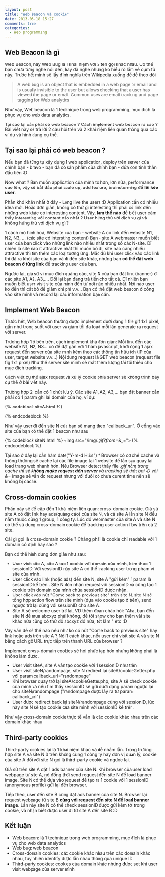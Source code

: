 ```yaml
---
layout: post
title: "Web Beacon và cookie"
date: 2013-05-18 15:27
comments: true
categories: 
  - Web programming 
---
```



## Web Beacon là gì ##

Web Beacon, hay Web Bug là 1 khái niệm với 2 tên gọi khác nhau.
Có thể bạn chưa từng nghe nói đến, hay đã nghe nhưng ko hiểu rõ lắm về cụm từ này. Trước hết mình sẽ lấy định nghĩa trên Wikipedia xuống để dễ theo dõi

> A web bug is an object that is embedded in a web page or email and is usually invisible to the user but allows checking that a user has viewed the page or email. Common uses are email tracking and page tagging for Web analytics

Như vậy, Web beacon là 1 technique trong web programming, mục đích là phục vụ cho web data analytics. 

Tại sao lại cần phải có web beacon ? Cách implement web beacon ra sao ? Bài viết này sẽ trả lời 2 câu hỏi trên và 2 khái niệm liên quan thông qua các ví dụ và hình dung cụ thể.


## Tại sao lại phải có web beacon ? ##

Nếu bạn đã từng tự xây dựng 1 web application, deploy trên server của chính bạn - bravo - bạn đã có sản phẩm của chính bạn - đứa con tinh thần đầu tiên :D

Now what ? Bạn muốn application của mình to hơn, lớn nữa, performance cao lên, vậy sẽ bắt đầu phải scale up, add feature, brainstorming để **lôi kéo user**.

Phần khó khăn nhất ở đây - Long live the users :D Application cần có nhiều idea mới. Hoặc đơn giản, không có thứ gì interesting thì phải có link đến những web khác có interesting content. 
Vậy, **làm thế nào** để biết user cảm thấy interesting với content nào nhất ? User hứng thú với dịch vụ gì và không hứng thú với dịch vụ gì ?

1 cách mô hình hoá, Website của bạn - website A có link đến website N1, N2, N3, ... (các site có intersting content) 
Bạn - site A webmaster muốn biết user của bạn click vào những link nào nhiều nhất trong số các N-site. 
Dĩ nhiên là site nào ít attractive nhất thì muốn bỏ đi, site nào càng nhiều attractive thì tìm thêm các loại tương ứng. 
Mặc dù khi user click vào các link thì đã ra khỏi site của bạn và đi đến site khác, nhưng bạn **có thể đặt web beacon ở từng link** để tracking user của bạn.

Ngược lại, giả sử vì mục đích quảng cáo, site N của bạn đặt link (banner) ở các site A1, A2, A3,.... 
Đổi lại bạn đang trả tiền cho tất cả. 
Dĩ nhiên bạn muốn biết user visit site của mình đến từ nơi nào nhiều nhất. 
Nơi nào user ko đến thì cắt bỏ để giảm chi phí v.v... 
Bạn có thể đặt web beacon ở cổng vào site mình và record lại các information bạn cần. 


## Implement Web Beacon ##

Trước hết, Web beacon thường được implement dưới dạng 1 file gif 1x1 pixel, gần như trong suốt với user và giảm tối đa load mỗi lần generate ra request với server.
 
Trường hợp 1 ở bên trên, cách implement khá đơn giản: Mỗi link đến các website N1, N2, N3... có để đặt gán với 1 hàm javascript, khởi động 1 ajax request đến server của site mình kèm theo các thông tin hữu ích (IP của user, target website v.v...) 
Nội dung request là GET web beacon (request file fig 1x1 pixel) Như thế server site mình sẽ mất thêm lượng tải tối thiếu cho mục đích tracking.

Cách viết cụ thể ajax request và xử lý cookie phía server sẽ không trình bày cụ thể ở bài viết này. 

Trường hợp 2, cần có 1 chút lưu ý. Các site A1, A2, A3,... bạn đặt banner cần phải có 1 param ghi lại domain của họ, ví dụ:

{% codeblock siteA.html %}
<form method = "GET" action = "www.your_site.com">
<input type="hidden" name="callback_url" value="domain_of_this_site">
</form>
{% endcodeblock %}

Như vậy user đi đến site N của bạn sẽ mang theo "callback_url". Ở cổng vào site của bạn có thể đặt 1 beacon như sau

{% codeblock siteN.html %}
<img src="/img/_.gif?from_=<?php $_GET["callback_url"];?>&_=<?php date("Y-m-d H:i:s");?>"> 
{% endcodeblock %}

Tại sao ở đây lại cần hàm date("Y-m-d H:i:s") ? Browser có cơ chế cache và thông thường sẽ cache lại các file image tại 1 website để lần sau quay lại load trang web nhanh hơn. Nếu Browser detect thấy file _.gif nằm trong cache thì sẽ **không mạke request đến server** và tracking sẽ thất bại :D với &_=<?php date("Y-m-d H:i:s");?> image sẽ vẫn đc request nhưng với đuôi có chưa curent time nên sẽ không bị cache.

 
## Cross-domain cookies ##

Phần này sẽ đề cập đến 1 khái niệm liên quan: cross-domain cookie.
Giả sử site A có đặt link hay ads(quảng cáo) của site N, và cả site A lẫn site N đều nằm thuộc cùng 1 group, 1 công ty. Lúc đó webmaster của site A và site N có thể sử dụng cross-domain cookie để tracking user action flow trên cả 2 site.

Cái gì gọi là cross-domain cookie ? Chẳng phải là cookie chỉ readable với 1 domain cố định hay sao ?

Bạn có thể hình dung đơn giản như sau: 

* User visit site A, site A tạo 1 cookie với domain của mình, kèm theo 1 sessionID. Với sessionID này site A có thể tracking user trong phạm vi site của mình.
* User click vào link (hoặc ads) đến site N, site A "gửi kèm" 1 param là sessionID kể trên . Site N đón nhận request với sessionID và cũng tạo 1 cookie trên domain của mình chứa sessionID dược nhận.
* User click vào nút "Come back to previous site" trên site N, site N sẽ tổng hợp action flow trên site mình (dựa vào cookie tạo ở trên), send ngược trờ lại cùng với sessionID cho site A.
* Site A sẽ welcome user trở lại, VD thêm đoạn chào hỏi: "Aha, bạn đến site N để mua abcxyz phải không, để tôi show cho bạn thêm vài site khác nữa cũng có thứ đồ abcxyz đó nữa, tốt lắm " etc :D


Vậy vấn đề sẽ thế nào nếu như ko có nút "Come back to previous site" hay link hoặc ads trên site A ?
Nói 1 cách khác, nếu user chỉ visit site A và site N bằng cách gõ URL trực tiếp trên thanh URL của browser ?

Implement cross-domain cookies sẽ hơi phức tạp hơn nhưng không phải là không làm được.

* User visit siteA, site A vẫn tạo cookie với 1 sessionID như trên
* User visit siteN/randompage, site N redirect lại siteA/cookieGetter.php với param callback_url="randompage"
* Khi browser quay trờ lại siteA/cookieGetter.php, site A sẽ check cookie của mình và nếu tìm thấy sessionID sẽ gửi dưới dạng param ngược lại cho siteN/randompage ("randompage được lấy ra từ param callback_url")
* User được redirect back lại siteN/randompage cùng với sessionID, lúc này site N sẽ tạo cookie của site mình với sessionID kể trên.

Như vậy cross-domain cookie thực tế vẫn là các cookie khác nhau trên các domain khác nhau


## Third-party cookies ##
 
Third-party cookies lại là 1 khái niệm khác và dễ nhầm lẫn. Trong trường hợp site A và site N ở trên không cùng 1 công ty hay đơn vị quản lý, cookie của site A đối với site N gọi là third-party cookie và ngược lại.

Giả sử trên site A đặt 1 ads banner của site N. Khi browser của user load webpage từ site A, nó đồng thời send request đến site N để load banner image. Site N có thể dựa vào request để tạo ra 1 cookie với 1 sessionID (anonymous profile) gửi lại đến browser. 

Tiếp theo, user đến site B cũng đặt ads banner của site N. Browser lại request webpage từ site B **cùng với request đến site N để load banner image**. Lần này site N có thể check sessionID được gửi kèm tới trong cookie, và nhận biết được user đi từ site A đến site B :D


## Kết luận
* Web beacon: là 1 technique trong web programming, mục đích là phục vụ cho web data analytics
* Web bug: web beacon
* Cross-domain cookies: các cookie khác nhau trên các domain khác nhau, tuy nhiên identify được lẫn nhau thông qua unique ID
* Third-party cookies: cookies của domain khác nhưng được set khi user visit webpage của server mình




